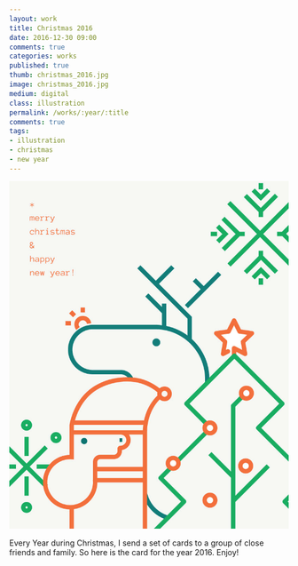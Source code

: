 ```yaml
---
layout: work
title: Christmas 2016
date: 2016-12-30 09:00
comments: true
categories: works
published: true
thumb: christmas_2016.jpg
image: christmas_2016.jpg
medium: digital
class: illustration
permalink: /works/:year/:title
comments: true
tags:
- illustration
- christmas
- new year
---
```


<p>
  <div class="fotorama" data-keyboard="true" data-arrows="true" data-click="true" data-swipe="true" data-autoplay="true" data-loop="true">
      <img src="/images/works/christmas_2016.jpg" alt="Christmas 2016">
  </div>
</p>

Every Year during Christmas, I send a set of cards to a group of close friends and family. So here is the card for the year 2016. Enjoy!